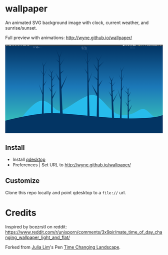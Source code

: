 # wallpaper

An animated SVG background image with clock, current weather, and sunrise/sunset.

Full preview with animations: http://wyne.github.io/wallpaper/

![screenshot](screenshot/screenshot.png)

## Install

* Install [qdesktop](https://github.com/qvacua/qdesktop)
* Preferences | Set URL to http://wyne.github.io/wallpaper/

## Customize

Clone this repo locally and point qdesktop to a `file://` url.

# Credits

Inspired by bcezrstl on reddit:
https://www.reddit.com/r/unixporn/comments/3x9pir/mate_time_of_day_changing_wallpaper_light_and_flat/

Forked from [Julia Lim](http://codepen.io/juliamlim/)'s Pen [Time Changing Landscape](http://codepen.io/juliamlim/pen/zrYyVy/).
